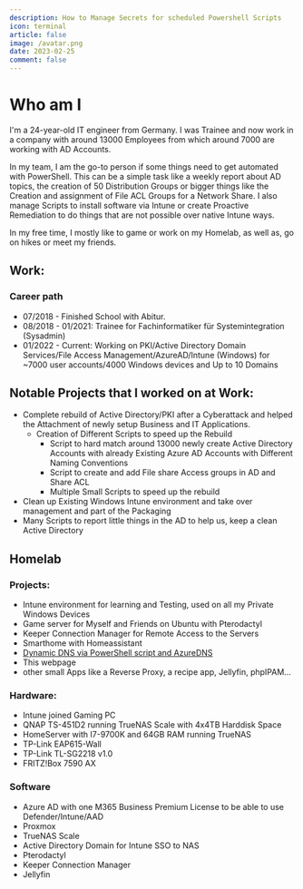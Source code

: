 ```yaml
---
description: How to Manage Secrets for scheduled Powershell Scripts
icon: terminal
article: false
image: /avatar.png
date: 2023-02-25
comment: false
---
```


# Who am I

I'm a 24-year-old IT engineer from Germany.
I was Trainee and now work in a company with around 13000 Employees from which around 7000 are working with AD Accounts.

In my team, I am the go-to person if some things need to get automated with PowerShell. This can be a simple task like a weekly report about AD topics, the creation of 50 Distribution Groups or bigger things like the Creation and assignment of File ACL Groups for a Network Share. I also manage Scripts to install software via Intune or create Proactive Remediation to do things that are not possible over native Intune ways.

In my free time, I mostly like to game or work on my Homelab, as well as, go on hikes or meet my friends.

## Work:

### Career path

- 07/2018 - Finished School with Abitur.
- 08/2018 - 01/2021: Trainee for Fachinformatiker für Systemintegration (Sysadmin)
- 01/2022 - Current: Working on PKI/Active Directory Domain Services/File Access Management/AzureAD/Intune (Windows) for ~7000 user accounts/4000 Windows devices and Up to 10 Domains

## Notable Projects that I worked on at Work:

- Complete rebuild of Active Directory/PKI after a Cyberattack and helped the Attachment of newly setup Business and IT Applications.
  - Creation of Different Scripts to speed up the Rebuild
    - Script to hard match around 13000 newly create Active Directory Accounts with already Existing Azure AD Accounts with Different Naming Conventions
    - Script to create and add File share Access groups in AD and Share ACL
    - Multiple Small Scripts to speed up the rebuild
- Clean up Existing Windows Intune environment and take over management and part of the Packaging
- Many Scripts to report little things in the AD to help us, keep a clean Active Directory

## Homelab

### Projects:

- Intune environment for learning and Testing, used on all my Private Windows Devices
- Game server for Myself and Friends on Ubuntu with Pterodactyl
- Keeper Connection Manager for Remote Access to the Servers
- Smarthome with Homeassistant
- [Dynamic DNS via PowerShell script and AzureDNS](/article/powershell/dynamicazuredns.html)
- This webpage
- other small Apps like a Reverse Proxy, a recipe app, Jellyfin, phpIPAM...

### Hardware:

- Intune joined Gaming PC
- QNAP TS-451D2 running TrueNAS Scale with 4x4TB Harddisk Space
- HomeServer with I7-9700K and 64GB RAM running TrueNAS
- TP-Link EAP615-Wall
- TP-Link TL-SG2218 v1.0
- FRITZ!Box 7590 AX

### Software

- Azure AD with one M365 Business Premium License to be able to use Defender/Intune/AAD
- Proxmox
- TrueNAS Scale
- Active Directory Domain for Intune SSO to NAS
- Pterodactyl
- Keeper Connection Manager
- Jellyfin

